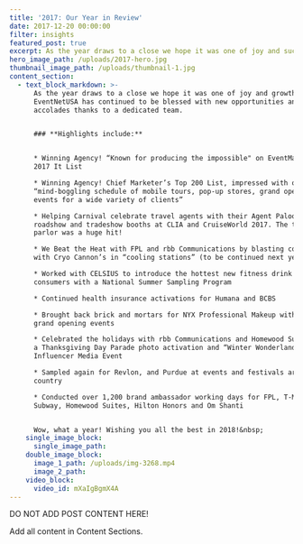 ```yaml
---
title: '2017: Our Year in Review'
date: 2017-12-20 00:00:00
filter: insights
featured_post: true
excerpt: As the year draws to a close we hope it was one of joy and success for you!
hero_image_path: /uploads/2017-hero.jpg
thumbnail_image_path: /uploads/thumbnail-1.jpg
content_section:
  - text_block_markdown: >-
      As the year draws to a close we hope it was one of joy and growth for you.
      EventNetUSA has continued to be blessed with new opportunities and
      accolades thanks to a dedicated team.


      ### **Highlights include:**


      * Winning Agency! “Known for producing the impossible" on EventMarketer’s
      2017 It List

      * Winning Agency! Chief Marketer’s Top 200 List, impressed with our
      “mind-boggling schedule of mobile tours, pop-up stores, grand openings and
      events for a wide variety of clients”

      * Helping Carnival celebrate travel agents with their Agent Palooza 2017
      roadshow and tradeshow booths at CLIA and CruiseWorld 2017. The tattoo
      parlor was a huge hit!

      * We Beat the Heat with FPL and rbb Communications by blasting consumers
      with Cryo Cannon’s in “cooling stations” (to be continued next year….)

      * Worked with CELSIUS to introduce the hottest new fitness drink to
      consumers with a National Summer Sampling Program

      * Continued health insurance activations for Humana and BCBS

      * Brought back brick and mortars for NYX Professional Makeup with store
      grand opening events

      * Celebrated the holidays with rbb Communications and Homewood Suites with
      a Thanksgiving Day Parade photo activation and “Winter Wonderland”
      Influencer Media Event

      * Sampled again for Revlon, and Purdue at events and festivals around the
      country

      * Conducted over 1,200 brand ambassador working days for FPL, T-Mobile,
      Subway, Homewood Suites, Hilton Honors and Om Shanti


      Wow, what a year! Wishing you all the best in 2018!&nbsp;
    single_image_block:
      single_image_path:
    double_image_block:
      image_1_path: /uploads/img-3268.mp4
      image_2_path:
    video_block:
      video_id: mXaIgBgmX4A
---
```



DO NOT ADD POST CONTENT HERE!

Add all content in Content Sections.